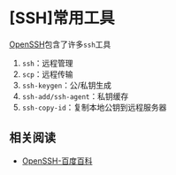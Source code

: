 
# [SSH]常用工具

[OpenSSH](http://www.openssh.com/)包含了许多`ssh`工具

1. `ssh`：远程管理
2. `scp`：远程传输
3. `ssh-keygen`：公/私钥生成
4. `ssh-add/ssh-agent`：私钥缓存
5. `ssh-copy-id`：复制本地公钥到远程服务器

## 相关阅读

* [OpenSSH-百度百科](https://baike.baidu.com/item/OpenSSH/1137789?fr=aladdin)   